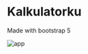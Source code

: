 # Kalkulatorku

Made with bootstrap 5

![app](https://user-images.githubusercontent.com/65793636/211982860-df2ed1d5-2b95-453b-ac63-9a7b29d9f9e9.png)
